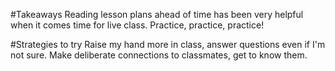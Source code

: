 #Takeaways
Reading lesson plans ahead of time has been very helpful when it comes time for live class.
Practice, practice, practice!

#Strategies to try
Raise my hand more in class, answer questions even if I'm not sure.
Make deliberate connections to classmates, get to know them.
